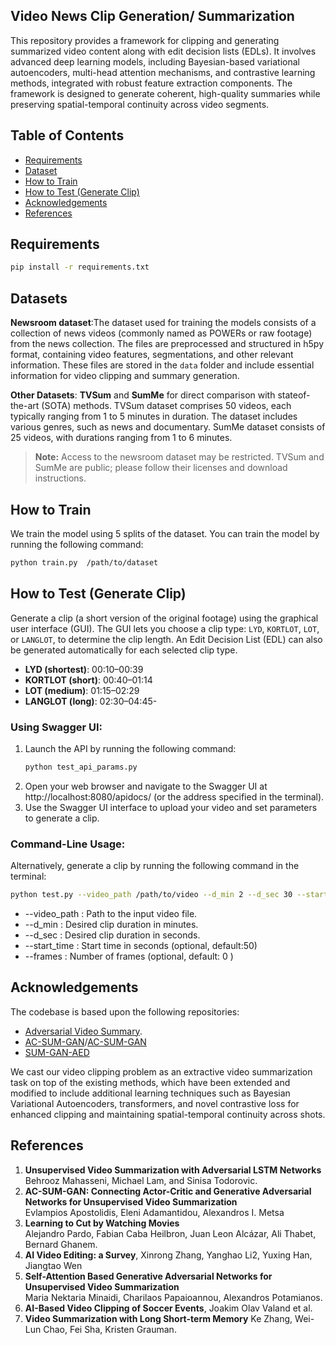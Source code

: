 ## Video News Clip Generation/ Summarization

This repository provides a framework for clipping and generating summarized video content along with edit decision lists (EDLs). It involves advanced deep learning models, including Bayesian-based variational autoencoders, multi-head attention mechanisms, and contrastive learning methods, integrated with robust feature extraction components. The framework is designed to generate coherent, high-quality summaries while preserving spatial-temporal continuity across video segments.
## Table of Contents
- [Requirements](#requirements)
- [Dataset](#dataset)
- [How to Train](#how-to-train)
- [How to Test (Generate Clip)](#how-to-test-generate-clip)
- [Acknowledgements](#acknowledgements)
- [References](#references)

## Requirements
```bash
pip install -r requirements.txt
 ```  

## Datasets
**Newsroom dataset**:The dataset used for training the models consists of a collection of news videos (commonly named as POWERs or raw footage) from the news collection. The files are preprocessed and structured in h5py format, containing video features, segmentations, and other relevant information. These files are stored in the `data` folder and include essential information for video clipping and summary generation. 

**Other Datasets**: **TVSum** and **SumMe** for direct comparison with stateof-the-art (SOTA) methods. TVSum dataset comprises 50 videos, each typically ranging from 1 to 5 minutes in
duration. The dataset includes various genres, such as news and documentary. SumMe dataset consists of 25 videos, with durations ranging from 1 to 6 minutes. 
> **Note:** Access to the newsroom dataset may be restricted. TVSum and SumMe are public; please follow their licenses and download instructions.


## How to Train
 We train the model using 5 splits of the dataset. You can train the model by running the following command:

```bash
python train.py  /path/to/dataset
 ```
## How to Test (Generate Clip)
Generate a clip (a short version of the original footage) using the graphical user interface (GUI). The GUI lets you choose a clip type: `LYD`, `KORTLOT`, `LOT`, or `LANGLOT`, to determine the clip length. An Edit Decision List (EDL) can also be generated automatically for each selected clip type.

- **LYD (shortest)**: 00:10–00:39  
- **KORTLOT (short)**: 00:40–01:14  
- **LOT (medium)**: 01:15–02:29  
- **LANGLOT (long)**: 02:30–04:45-

### Using Swagger UI:
1. Launch the API by running the following command:
   ```bash
   python test_api_params.py
    ```
2. Open your web browser and navigate to the Swagger UI at http://localhost:8080/apidocs/ (or the address specified in the terminal).
3. Use the Swagger UI interface to upload your video and set parameters to generate a clip.
   
### Command-Line Usage: 
Alternatively, generate a clip by running the following command in the terminal:
```bash
python test.py --video_path /path/to/video --d_min 2 --d_sec 30 --start_time  50 --frames 0
 ```
- --video_path <str>:  Path to the input video file.
- --d_min <int>:  Desired clip duration in minutes.
- --d_sec <int>: Desired clip duration in seconds.
- --start_time <int>:  Start time in seconds (optional, default:50)
- --frames <int>:  Number of frames (optional, default: 0 )

## Acknowledgements
The codebase is based upon the following repositories:
- [Adversarial Video Summary](https://github.com/j-min/Adversarial_Video_Summary).
- [AC-SUM-GAN](https://github.com/e-apostolidis/AC-SUM-GAN)/[AC-SUM-GAN](https://github.com/hnminh/AC_SUM_GAN)
- [SUM-GAN-AED](https://github.com/Aria-Minaidi/Self-Attention-based-GANs-for-Video-Summarization/tree/main)

We cast our video clipping problem as an extractive video summarization task on top of the existing methods, which have been extended and modified to include additional learning techniques such as Bayesian Variational Autoencoders, transformers, and novel contrastive loss for enhanced clipping and maintaining spatial-temporal continuity across shots.

## References
1. **Unsupervised Video Summarization with Adversarial LSTM Networks**  
   Behrooz Mahasseni, Michael Lam, and Sinisa Todorovic.  
2. **AC-SUM-GAN: Connecting Actor-Critic and Generative Adversarial Networks for Unsupervised Video Summarization**  
   Evlampios Apostolidis, Eleni Adamantidou, Alexandros I. Metsa
3. **Learning to Cut by Watching Movies**  
   Alejandro Pardo, Fabian Caba Heilbron, Juan Leon Alcázar, Ali Thabet, Bernard Ghanem.  
4. **AI Video Editing: a Survey**, Xinrong Zhang, Yanghao Li2, Yuxing Han, Jiangtao Wen
5. **Self-Attention Based Generative Adversarial Networks for Unsupervised Video Summarization**  
   Maria Nektaria Minaidi, Charilaos Papaioannou, Alexandros Potamianos.  
6. **AI-Based Video Clipping of Soccer Events**,
   Joakim Olav Valand et al.
7. **Video Summarization with Long Short-term Memory**
  Ke Zhang, Wei-Lun Chao, Fei Sha, Kristen Grauman.

   





